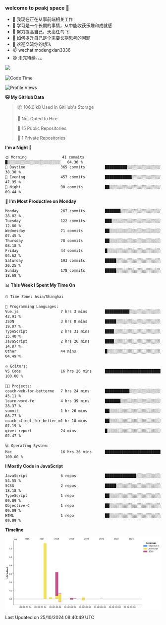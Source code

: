 ### welcome to peakj space 👋



- 🔭 我现在正在从事前端相关工作
- 🌱 学习是一个长期的事情，从中能收获乐趣和成就感
- 👯 努力提高自己，天高任鸟飞
- 🤔 如何提升自己是个需要长期思考的问题
- 💬 欢迎交流你的想法
- 📫 wechat:modengxian3336
- 😄 未完待续。。。

![](https://s2.ax1x.com/2019/06/28/ZKxc4J.jpg)

<!--START_SECTION:waka-->
![Code Time](http://img.shields.io/badge/Code%20Time-3%2C994%20hrs%2047%20mins-blue)

![Profile Views](http://img.shields.io/badge/Profile%20Views-0-blue)

**🐱 My GitHub Data** 

> 📦 106.0 kB Used in GitHub's Storage 
 > 
> 🚫 Not Opted to Hire
 > 
> 📜 15 Public Repositories 
 > 
> 🔑 1 Private Repositories 
 > 
**I'm a Night 🦉** 

```text
🌞 Morning                41 commits          █░░░░░░░░░░░░░░░░░░░░░░░░   04.30 % 
🌆 Daytime                365 commits         ██████████░░░░░░░░░░░░░░░   38.30 % 
🌃 Evening                457 commits         ████████████░░░░░░░░░░░░░   47.95 % 
🌙 Night                  90 commits          ██░░░░░░░░░░░░░░░░░░░░░░░   09.44 % 
```
📅 **I'm Most Productive on Monday** 

```text
Monday                   267 commits         ███████░░░░░░░░░░░░░░░░░░   28.02 % 
Tuesday                  122 commits         ███░░░░░░░░░░░░░░░░░░░░░░   12.80 % 
Wednesday                71 commits          ██░░░░░░░░░░░░░░░░░░░░░░░   07.45 % 
Thursday                 78 commits          ██░░░░░░░░░░░░░░░░░░░░░░░   08.18 % 
Friday                   44 commits          █░░░░░░░░░░░░░░░░░░░░░░░░   04.62 % 
Saturday                 193 commits         █████░░░░░░░░░░░░░░░░░░░░   20.25 % 
Sunday                   178 commits         █████░░░░░░░░░░░░░░░░░░░░   18.68 % 
```


📊 **This Week I Spent My Time On** 

```text
🕑︎ Time Zone: Asia/Shanghai

💬 Programming Languages: 
Vue.js                   7 hrs 3 mins        ███████████░░░░░░░░░░░░░░   42.91 % 
JSON                     3 hrs 8 mins        █████░░░░░░░░░░░░░░░░░░░░   19.07 % 
TypeScript               2 hrs 31 mins       ████░░░░░░░░░░░░░░░░░░░░░   15.40 % 
JavaScript               2 hrs 26 mins       ████░░░░░░░░░░░░░░░░░░░░░   14.87 % 
Other                    44 mins             █░░░░░░░░░░░░░░░░░░░░░░░░   04.49 % 

🔥 Editors: 
VS Code                  16 hrs 26 mins      █████████████████████████   100.00 % 

🐱‍💻 Projects: 
coach-web-for-betterme   7 hrs 24 mins       ███████████░░░░░░░░░░░░░░   45.11 % 
learn-word-fe            4 hrs 39 mins       ███████░░░░░░░░░░░░░░░░░░   28.37 % 
summit                   1 hr 26 mins        ██░░░░░░░░░░░░░░░░░░░░░░░   08.77 % 
coach_client_for_better_m1 hr 10 mins        ██░░░░░░░░░░░░░░░░░░░░░░░   07.19 % 
qiwei-report             24 mins             █░░░░░░░░░░░░░░░░░░░░░░░░   02.47 % 

💻 Operating System: 
Mac                      16 hrs 26 mins      █████████████████████████   100.00 % 
```

**I Mostly Code in JavaScript** 

```text
JavaScript               6 repos             ██████████████░░░░░░░░░░░   54.55 % 
SCSS                     2 repos             █████░░░░░░░░░░░░░░░░░░░░   18.18 % 
TypeScript               1 repo              ██░░░░░░░░░░░░░░░░░░░░░░░   09.09 % 
Objective-C              1 repo              ██░░░░░░░░░░░░░░░░░░░░░░░   09.09 % 
HTML                     1 repo              ██░░░░░░░░░░░░░░░░░░░░░░░   09.09 % 
```



**Timeline**

![Lines of Code chart](https://raw.githubusercontent.com/PeakJ/PeakJ/master/assets/bar_graph.png)


 Last Updated on 25/10/2024 08:40:49 UTC
<!--END_SECTION:waka-->
